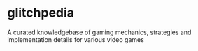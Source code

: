 # glitchpedia
A curated knowledgebase of gaming mechanics, strategies and implementation details for various video games

